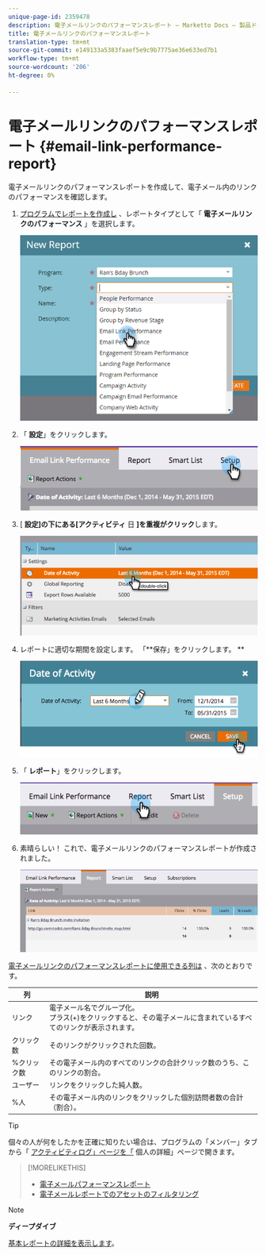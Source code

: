 ```yaml
---
unique-page-id: 2359478
description: 電子メールリンクのパフォーマンスレポート — Marketto Docs — 製品ドキュメント
title: 電子メールリンクのパフォーマンスレポート
translation-type: tm+mt
source-git-commit: e149133a5383faaef5e9c9b7775ae36e633ed7b1
workflow-type: tm+mt
source-wordcount: '206'
ht-degree: 0%

---
```



# 電子メールリンクのパフォーマンスレポート {#email-link-performance-report}

電子メールリンクのパフォーマンスレポートを作成して、電子メール内のリンクのパフォーマンスを確認します。

1. [プログラムでレポートを作成し](../../../../product-docs/reporting/basic-reporting/creating-reports/create-a-report-in-a-program.md) 、レポートタイプとして「 **電子メールリンクのパフォーマンス** 」を選択します。

   ![](assets/image2017-3-29-9-3a10-3a41.png)

1. 「 **設定**」をクリックします。

   ![](assets/image2015-5-20-11-3a18-3a0.png)

1. [ **設定]の下にある[アクティビティ** 日 **]を重複がクリック**&#x200B;します。

   ![](assets/image2015-5-20-11-3a18-3a59.png)

1. レポートに適切な期間を設定します。 「**保存」をクリックします。 **

   ![](assets/image2015-5-20-11-3a20-3a52.png)

1. 「 **レポート**」をクリックします。

   ![](assets/image2015-5-20-11-3a22-3a24.png)

1. 素晴らしい！ これで、電子メールリンクのパフォーマンスレポートが作成されました。

   ![](assets/image2015-5-20-11-3a23-3a33.png)

[電子メールリンクのパフォーマンスレポートに使用できる列は](../../../../product-docs/reporting/basic-reporting/editing-reports/select-report-columns.md) 、次のとおりです。

<table> 
 <thead> 
  <tr> 
   <th colspan="1" rowspan="1">列</th> 
   <th colspan="1" rowspan="1">説明</th> 
  </tr> 
 </thead> 
 <tbody> 
  <tr> 
   <td colspan="1" rowspan="1">リンク</td> 
   <td colspan="1" rowspan="1">電子メール名でグループ化。<br>プラス(+)をクリックすると、その電子メールに含まれているすべてのリンクが表示されます。</td> 
  </tr> 
  <tr> 
   <td colspan="1" rowspan="1">クリック数</td> 
   <td colspan="1" rowspan="1">そのリンクがクリックされた回数。</td> 
  </tr> 
  <tr> 
   <td colspan="1" rowspan="1">%クリック数</td> 
   <td colspan="1" rowspan="1">その電子メール内のすべてのリンクの合計クリック数のうち、このリンクの割合。</td> 
  </tr> 
  <tr> 
   <td colspan="1" rowspan="1">ユーザー</td> 
   <td colspan="1" rowspan="1">リンクをクリックした純人数。</td> 
  </tr> 
  <tr> 
   <td colspan="1" rowspan="1">%人</td> 
   <td colspan="1" rowspan="1">その電子メール内のリンクをクリックした個別訪問者数の合計（割合）。</td> 
  </tr> 
 </tbody> 
</table>

>[!TIP]
>
>個々の人が何をしたかを正確に知りたい場合は、プログラムの「メンバー」タブから「 [アクティビティログ](../../../../product-docs/core-marketo-concepts/smart-lists-and-static-lists/managing-people-in-smart-lists/filter-activity-types-in-the-activity-log-of-a-person.md)[」ページを「](../../../../product-docs/core-marketo-concepts/smart-lists-and-static-lists/managing-people-in-smart-lists/using-the-person-detail-page.md) 個人の詳細」ページで開きます。

>[!MORELIKETHIS]
>
>* [電子メールパフォーマンスレポート](email-performance-report.md)
>* [電子メールレポートでのアセットのフィルタリング](../../../../product-docs/reporting/basic-reporting/report-activity/filter-assets-in-an-email-report.md)

>



>[!NOTE]
>
>**ディープダイブ**
>
>[基本レポートの詳細を表示します](http://docs.marketo.com/display/docs/basic+reporting)。

